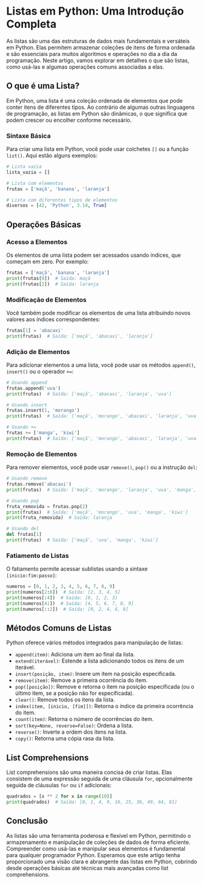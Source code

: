 # Listas em Python: Uma Introdução Completa

As listas são uma das estruturas de dados mais fundamentais e versáteis em Python. Elas permitem armazenar coleções de
itens de forma ordenada e são essenciais para muitos algoritmos e operações no dia a dia da programação. Neste artigo,
vamos explorar em detalhes o que são listas, como usá-las e algumas operações comuns associadas a elas.

## O que é uma Lista?

Em Python, uma lista é uma coleção ordenada de elementos que pode conter itens de diferentes tipos. Ao contrário de
algumas outras linguagens de programação, as listas em Python são dinâmicas, o que significa que podem crescer ou
encolher conforme necessário.

### Sintaxe Básica

Para criar uma lista em Python, você pode usar colchetes `[]` ou a função `list()`. Aqui estão alguns exemplos:

```python
# Lista vazia
lista_vazia = []

# Lista com elementos
frutas = ['maçã', 'banana', 'laranja']

# Lista com diferentes tipos de elementos
diversos = [42, 'Python', 3.14, True]
```

## Operações Básicas

### Acesso a Elementos

Os elementos de uma lista podem ser acessados usando índices, que começam em zero. Por exemplo:

```python
frutas = ['maçã', 'banana', 'laranja']
print(frutas[0])  # Saída: maçã
print(frutas[2])  # Saída: laranja
```

### Modificação de Elementos

Você também pode modificar os elementos de uma lista atribuindo novos valores aos índices correspondentes:

```python
frutas[1] = 'abacaxi'
print(frutas)  # Saída: ['maçã', 'abacaxi', 'laranja']
```

### Adição de Elementos

Para adicionar elementos a uma lista, você pode usar os métodos `append()`, `insert()` ou o operador `+=`:

```python
# Usando append
frutas.append('uva')
print(frutas)  # Saída: ['maçã', 'abacaxi', 'laranja', 'uva']

# Usando insert
frutas.insert(1, 'morango')
print(frutas)  # Saída: ['maçã', 'morango', 'abacaxi', 'laranja', 'uva']

# Usando +=
frutas += ['manga', 'kiwi']
print(frutas)  # Saída: ['maçã', 'morango', 'abacaxi', 'laranja', 'uva', 'manga', 'kiwi']
```

### Remoção de Elementos

Para remover elementos, você pode usar `remove()`, `pop()` ou a instrução `del`:

```python
# Usando remove
frutas.remove('abacaxi')
print(frutas)  # Saída: ['maçã', 'morango', 'laranja', 'uva', 'manga', 'kiwi']

# Usando pop
fruta_removida = frutas.pop(2)
print(frutas)  # Saída: ['maçã', 'morango', 'uva', 'manga', 'kiwi']
print(fruta_removida)  # Saída: laranja

# Usando del
del frutas[1]
print(frutas)  # Saída: ['maçã', 'uva', 'manga', 'kiwi']
```

### Fatiamento de Listas

O fatiamento permite acessar sublistas usando a sintaxe `[inicio:fim:passo]`:

```python
numeros = [0, 1, 2, 3, 4, 5, 6, 7, 8, 9]
print(numeros[2:6])  # Saída: [2, 3, 4, 5]
print(numeros[:4])  # Saída: [0, 1, 2, 3]
print(numeros[4:])  # Saída: [4, 5, 6, 7, 8, 9]
print(numeros[::2])  # Saída: [0, 2, 4, 6, 8]
```

## Métodos Comuns de Listas

Python oferece vários métodos integrados para manipulação de listas:

- `append(item)`: Adiciona um item ao final da lista.
- `extend(iterável)`: Estende a lista adicionando todos os itens de um iterável.
- `insert(posição, item)`: Insere um item na posição especificada.
- `remove(item)`: Remove a primeira ocorrência do item.
- `pop([posição])`: Remove e retorna o item na posição especificada (ou o último item, se a posição não for
  especificada).
- `clear()`: Remove todos os itens da lista.
- `index(item, [inicio, [fim]])`: Retorna o índice da primeira ocorrência do item.
- `count(item)`: Retorna o número de ocorrências do item.
- `sort(key=None, reverse=False)`: Ordena a lista.
- `reverse()`: Inverte a ordem dos itens na lista.
- `copy()`: Retorna uma cópia rasa da lista.

## List Comprehensions

List comprehensions são uma maneira concisa de criar listas. Elas consistem de uma expressão seguida de uma
cláusula `for`, opcionalmente seguida de cláusulas `for` ou `if` adicionais:

```python
quadrados = [x ** 2 for x in range(10)]
print(quadrados)  # Saída: [0, 1, 4, 9, 16, 25, 36, 49, 64, 81]
```

## Conclusão

As listas são uma ferramenta poderosa e flexível em Python, permitindo o armazenamento e manipulação de coleções de
dados de forma eficiente. Compreender como usá-las e manipular seus elementos é fundamental para qualquer programador
Python. Esperamos que este artigo tenha proporcionado uma visão clara e abrangente das listas em Python, cobrindo desde
operações básicas até técnicas mais avançadas como list comprehensions.
